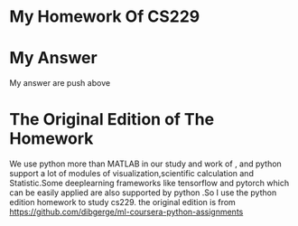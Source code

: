 My Homework Of CS229
====
My Answer
==
My answer are push above

The Original Edition of The Homework
==
We use python more than MATLAB in our study and work of , and python support a lot of modules of visualization,scientific calculation and Statistic.Some deeplearning frameworks like tensorflow and pytorch which can be easily applied are also supported by python .So I use the python edition homework to study cs229.
the original edition is from https://github.com/dibgerge/ml-coursera-python-assignments
